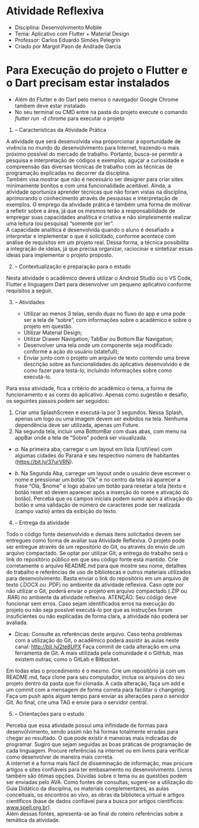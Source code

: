 # Atividade Reflexiva 
  
- Disciplina: Desenvolvimento Mobile 
- Tema: Aplicativo com Flutter + Material Design 
- Professor: Carlos Eduardo Simões Pelegrin 
- Criado por Margot Paon de Andrade Garcia


# Para Execução do projeto o Flutter e o Dart precisam estar instalados
- Além do Flutter e do Dart pelo menos o navegador Google Chrome tambem deve estar instalado
- No seu terminal ou CMD entre na pasta do projeto execute o comando *flutter run -d chrome* para executar o projeto
  
1. – Características da Atividade Prática 
  
A atividade que será desenvolvida visa proporcionar a oportunidade de vivência 
no mundo do desenvolvimento para Internet, trazendo-o mais próximo possível 
do mercado de trabalho. 
Portanto, busca-se permitir a pesquisa e interpretação de códigos e exemplos, 
aguçar a curiosidade e compreensão das diversas técnicas de trabalho com as 
técnicas de programação explicadas no decorrer da disciplina.  
Também  visa  mostrar  que  não  é  necessário  ser  designer  para  criar  sites 
minimamente bonitos e com uma funcionalidade aceitável. 
Ainda,  a  atividade  oportuniza  aprender  técnicas  que  não  foram  vistas  na 
disciplina, aprimorando o conhecimento através de pesquisas e interpretação de 
exemplos. 
O emprego da atividade prática é também uma forma de motivar a refletir sobre 
a área, já que os mesmos terão a responsabilidade de empregar suas 
capacidades  analítica  e  criativa  e  não  simplesmente  realizar  uma  leitura  (ou 
pesquisa) “somente por ler”.  
A capacidade analítica é desenvolvida quando o aluno é desafiado a interpretar 
e implementar o que é solicitado, conforme acontece com análise de requisitos 
em um projeto real. Dessa forma, a técnica possibilita a integração de ideias, já 
que  precisa  organizar,  raciocinar  e  sintetizar  essas  ideias  para  implementar  o 
projeto proposto. 
  
  
 
 
2. – Contextualização e preparação para o estudo 
  
Nesta  atividade  o  acadêmico  deverá  utilizar  o  Android  Studio  ou  o  VS  Code, 
Flutter  e  linguagem  Dart  para  desenvolver  um  pequeno  aplicativo  conforme 
requisitos a seguir. 
 
3. – Atividades  
 
    - Utilizar ao menos 3 telas, sendo duas no fluxo do app e uma pode ser a tela de “sobre”, com informações sobre o acadêmico e sobre o projeto em questão. 
    - Utilizar Material Design; 
    - Utilizar Drawer Navigation, TabBar ou Bottom Bar Navigation; 
    - Desenvolver uma tela onde um componente seja modificado conforme a ação do usuário (statefull); 
    - Enviar  junto  com  o  projeto  um  arquivo  de  texto  contendo  uma  breve descrição sobre as funcionalidades do aplicativo desenvolvido e de como fazer para testá-lo, incluindo informações sobre como executá-lo. 
 
Para essa atividade, fica a critério do acadêmico o tema, a forma de 
funcionamento  e  as  cores  do  aplicativo.  Apenas  como  sugestão  e  desafio,  os 
seguintes passos podem ser seguidos: 
  
1. Criar  uma  SplashScreen  e  executá-la  por  3  segundos.  Nessa  Splash, 
apenas um logo ou uma imagem devem ser exibidos na tela. Nenhuma 
dependência deve ser utilizada, apenas um Future. 
2. Na  segunda  tela,  incluir  uma  BottomBar  com  duas  abas,  com  menu  na 
appBar onde a tela de “Sobre” poderá ser visualizada.  

- *a.* Na  primeira  aba,  carregar  o  um  layout  em  lista  (ListView)  com 
algumas  cidades  do  Paraná  e  seu  respectivo  número  de  habitantes 
(https://bit.ly/37urVRN). 
 
 
- *b.* Na Segunda Aba, carregar um layout onde o usuário deve escrever 
o nome e pressionar um botão “Ok” e no centro da tela irá aparecer a 
frase “Olá, $nome” e logo abaixo um botão para resetar a tela (texto 
e botão reset só devem aparecer após a inserção do nome e ativação 
do  botão).  Perceba  que  os  campos  iniciais  podem  sumir  após  a 
ativação do botão e uma validação de número de caracteres pode ser 
realizada (campo vazio) antes da exibição do texto. 
 
4. – Entrega da atividade 
 
Todo o código fonte desenvolvido e demais itens solicitados devem ser 
entregues  como  forma  de  avaliar  sua  Atividade  Reflexiva.  O  projeto  pode  ser 
entregue através de um repositório do Git, ou através do envio  de um arquivo 
compactado. 
Se optar por utilizar Git, a entrega do trabalho será o link do repositório público 
em que seu código fonte está mantido. Crie corretamente o arquivo README.md 
para  que  mostre  seu  nome,  detalhes  do  trabalho  e  referências  de  uso  de 
bibliotecas  e  outros  materiais  utilizados  para  desenvolvimento.  Basta  enviar  o 
link  do  repositório  em  um  arquivo  de  texto  (.DOCX  ou  .PDF)  no  ambiente  da 
atividade reflexiva. 
Caso opte por não utilizar o Git, poderá enviar o projeto em arquivo 
compactado (.ZIP ou .RAR) no ambiente da atividade reflexiva. 
ATENÇÃO:  Seu  código  deve  funcionar  sem  erros.  Caso  sejam  identificados 
erros  na  execução  do  projeto  ou  não  seja  possível  executá-lo  por  que  as 
instruções foram insuficientes ou não explicadas de forma clara, a atividade não 
poderá ser avaliada. 
 
- Dicas: 
Consulte as referências deste arquivo. Caso tenha problemas com a utilização do Git, o acadêmico poderá assistir às 
aulas neste canal: http://bit.ly/2te8UPX 
Faça commit de cada alteração em uma ferramenta de Git. A mais utilizada pela comunidade é o GitHub, mas existem outras, como o GitLab e Bitbucket.  
 
 
Em  todas  elas  o  procedimento  é  o  mesmo.  Crie  um  repositório  já  com  um 
README.md, faça clone para seu computador, inclua os arquivos do seu projeto 
dentro da  pasta  que foi  clonada.  A  cada alteração, faça um add e  um  commit 
com  a  mensagem  de  forma  correta  para  facilitar  o  changelog.  Faça  um  push 
após  algum  tempo para  enviar  as  alterações  para  o  servidor  Git. Ao final,  crie 
uma TAG e envie para o servidor central. 
 
5. – Orientações para o estudo 
  
Perceba que essa atividade possui uma infinidade de formas para 
desenvolvimento,  sendo  assim  não  há  formas  totalmente  erradas  para  chegar 
ao resultado. O que pode existir é maneiras mais indicadas de programar. 
Sugiro que sejam seguidas as boas práticas de programação de cada linguagem. 
Procure referências na internet ou em livros para verificar como desenvolver de 
maneira mais correta.  
A  internet  é  a  forma  mais  fácil  de  disseminação  de  informação,  mas  procure 
artigos  e  sites  confiáveis  para  ter  embasamento  no  desenvolvimento.  Livros 
também são ótimas opções. 
Dúvidas sobre o tema ou as questões podem ser enviadas pelo AVA. 
Como fontes de consultas, sugere-se a utilização do Guia Didático da disciplina, 
os  materiais  complementares,  as  aulas  conceituais,  os  encontros  ao  vivo,  as 
obras da biblioteca virtual e artigos científicos (base de dados confiável para a 
busca por artigos científicos: www.spell.org.br).  
Além dessas fontes, apresenta-se ao final do roteiro referências sobre a temática 
da atividade. 
